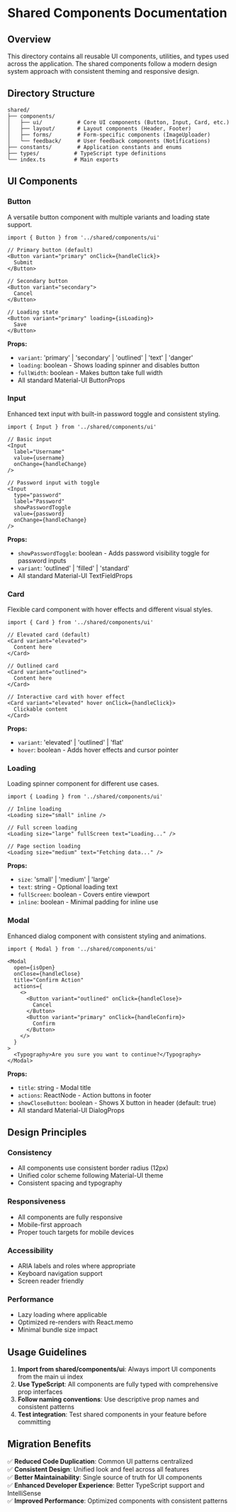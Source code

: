 # Shared Components Documentation

## Overview

This directory contains all reusable UI components, utilities, and types used across the application. The shared components follow a modern design system approach with consistent theming and responsive design.

## Directory Structure

```
shared/
├── components/
│   ├── ui/           # Core UI components (Button, Input, Card, etc.)
│   ├── layout/       # Layout components (Header, Footer)
│   ├── forms/        # Form-specific components (ImageUploader)
│   └── feedback/     # User feedback components (Notifications)
├── constants/        # Application constants and enums
├── types/           # TypeScript type definitions
└── index.ts         # Main exports
```

## UI Components

### Button

A versatile button component with multiple variants and loading state support.

```tsx
import { Button } from '../shared/components/ui'

// Primary button (default)
<Button variant="primary" onClick={handleClick}>
  Submit
</Button>

// Secondary button  
<Button variant="secondary">
  Cancel
</Button>

// Loading state
<Button variant="primary" loading={isLoading}>
  Save
</Button>
```

**Props:**
- `variant`: 'primary' | 'secondary' | 'outlined' | 'text' | 'danger'
- `loading`: boolean - Shows loading spinner and disables button
- `fullWidth`: boolean - Makes button take full width
- All standard Material-UI ButtonProps

### Input

Enhanced text input with built-in password toggle and consistent styling.

```tsx
import { Input } from '../shared/components/ui'

// Basic input
<Input 
  label="Username"
  value={username}
  onChange={handleChange}
/>

// Password input with toggle
<Input 
  type="password"
  label="Password"
  showPasswordToggle
  value={password}
  onChange={handleChange}
/>
```

**Props:**
- `showPasswordToggle`: boolean - Adds password visibility toggle for password inputs
- `variant`: 'outlined' | 'filled' | 'standard'
- All standard Material-UI TextFieldProps

### Card

Flexible card component with hover effects and different visual styles.

```tsx
import { Card } from '../shared/components/ui'

// Elevated card (default)
<Card variant="elevated">
  Content here
</Card>

// Outlined card
<Card variant="outlined">
  Content here
</Card>

// Interactive card with hover effect
<Card variant="elevated" hover onClick={handleClick}>
  Clickable content
</Card>
```

**Props:**
- `variant`: 'elevated' | 'outlined' | 'flat'
- `hover`: boolean - Adds hover effects and cursor pointer

### Loading

Loading spinner component for different use cases.

```tsx
import { Loading } from '../shared/components/ui'

// Inline loading
<Loading size="small" inline />

// Full screen loading
<Loading size="large" fullScreen text="Loading..." />

// Page section loading
<Loading size="medium" text="Fetching data..." />
```

**Props:**
- `size`: 'small' | 'medium' | 'large'
- `text`: string - Optional loading text
- `fullScreen`: boolean - Covers entire viewport
- `inline`: boolean - Minimal padding for inline use

### Modal

Enhanced dialog component with consistent styling and animations.

```tsx
import { Modal } from '../shared/components/ui'

<Modal
  open={isOpen}
  onClose={handleClose}
  title="Confirm Action"
  actions={
    <>
      <Button variant="outlined" onClick={handleClose}>
        Cancel
      </Button>
      <Button variant="primary" onClick={handleConfirm}>
        Confirm
      </Button>
    </>
  }
>
  <Typography>Are you sure you want to continue?</Typography>
</Modal>
```

**Props:**
- `title`: string - Modal title
- `actions`: ReactNode - Action buttons in footer
- `showCloseButton`: boolean - Shows X button in header (default: true)
- All standard Material-UI DialogProps

## Design Principles

### Consistency
- All components use consistent border radius (12px)
- Unified color scheme following Material-UI theme
- Consistent spacing and typography

### Responsiveness
- All components are fully responsive
- Mobile-first approach
- Proper touch targets for mobile devices

### Accessibility
- ARIA labels and roles where appropriate
- Keyboard navigation support
- Screen reader friendly

### Performance
- Lazy loading where applicable
- Optimized re-renders with React.memo
- Minimal bundle size impact

## Usage Guidelines

1. **Import from shared/components/ui**: Always import UI components from the main ui index
2. **Use TypeScript**: All components are fully typed with comprehensive prop interfaces
3. **Follow naming conventions**: Use descriptive prop names and consistent patterns
4. **Test integration**: Test shared components in your feature before committing

## Migration Benefits

✅ **Reduced Code Duplication**: Common UI patterns centralized  
✅ **Consistent Design**: Unified look and feel across all features  
✅ **Better Maintainability**: Single source of truth for UI components  
✅ **Enhanced Developer Experience**: Better TypeScript support and IntelliSense  
✅ **Improved Performance**: Optimized components with consistent patterns